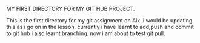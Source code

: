 MY FIRST DIRECTORY FOR MY GIT HUB PROJECT.

This is the first directory for my git assignment on Alx ,i would be updating this as i go on in the lesson.
currently i have learnt to add,push and commit to git hub 
i also learnt branching.
now i am about to test git pull.
